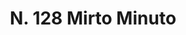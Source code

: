 ---
title: "N. 128 Mirto Minuto"
permalink: "/edition/plant128/"
plant-name: "N. 128"
plant-number: "128"
plant-xml: "/assets/xml/plant128.xml"
plant-img1: "/assets/img/plant128_verso.jpg"
plant-img2: "/assets/img/plant128.jpg"
plant-title: "N. 128 Mirto Minuto"
plant-wfo-link: ""
plant-kew-link: ""
plant-taxon-content: "Myrtus communis L. var. tarentina L."
layout: single-xml
---
